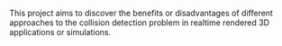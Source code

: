 This project aims to discover the benefits or disadvantages of different approaches to the collision detection problem in realtime rendered 3D applications or simulations.
